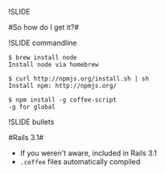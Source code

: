 !SLIDE

#So how do I get it?#

!SLIDE commandline

    $ brew install node
    Install node via homebrew
    
    $ curl http://npmjs.org/install.sh | sh
    Install npm: http://npmjs.org/

    $ npm install -g coffee-script
    -g for global

!SLIDE bullets

#Rails 3.1#

* If you weren't aware, included in Rails 3.1
* `.coffee` files automatically compiled
